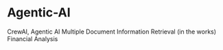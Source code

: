 # Agentic-AI
CrewAI, Agentic AI
Multiple Document Information Retrieval (in the works)
</n>Financial Analysis 
